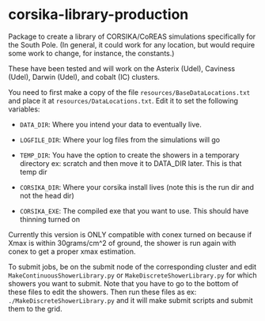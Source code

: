 # corsika-library-production
Package to create a library of CORSIKA/CoREAS simulations specifically for the South Pole. (In general, it could work for any location, but would require some work to change, for instance, the constants.)

These have been tested and will work on the Asterix (Udel), Caviness (Udel), Darwin (Udel), and cobalt (IC) clusters.

You need to first make a copy of the file `resources/BaseDataLocations.txt` and place it at `resources/DataLocations.txt`. Edit it to set the following variables:
* `DATA_DIR`: Where you intend your data to eventually live.
* `LOGFILE_DIR`: Where your log files from the simulations will go
* `TEMP_DIR`: You have the option to create the showers in a temporary directory ex: scratch and then move it to DATA_DIR later. This is that temp dir

* `CORSIKA_DIR`: Where your corsika install lives (note this is the run dir and not the head dir)
* `CORSIKA_EXE`: The compiled exe that you want to use. This should have thinning turned on

Currently this version is ONLY compatible with conex turned on because if Xmax is within 30grams/cm^2 of ground, the shower is run again with conex to get a proper xmax estimation.


To submit jobs, be on the submit node of the corresponding cluster and edit `MakeContinuousShowerLibrary.py` or `MakeDiscreteShowerLibrary.py` for which showers you want to submit. Note that you have to go to the bottom of these files to edit the showers. Then run these files as ex: `./MakeDiscreteShowerLibrary.py` and it will make submit scripts and submit them to the grid.
